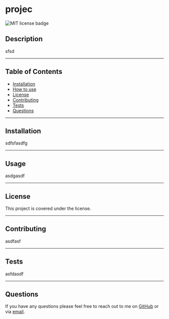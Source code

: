 # projec
  ![MIT license badge](https://img.shields.io/badge/License-MIT-blueviolet)

  ## Description

  sfsd

  ---

  ## Table of Contents
  - [Installation](#installation)
  - [How to use](#usage)
  - [License](#license)
  - [Contributing](#contributing)
  - [Tests](#tests)
  - [Questions](#questions)

  ---

  ## <a name="installation"></a>Installation

  sdfsfasdfg

  ---
  
  ## <a name="usage"></a> Usage

  asdgasdf

  --- 
  
  ## <a name="license"></a> License 

  This project is covered under the  license.

  ---
  
  ## <a name="contributing"></a> Contributing

  asdfasf

  ---
  
  ## <a name="Tests"></a> Tests 

  asfdasdf

  ---
  
  ## <a name="questions"></a> Questions 

  If you have any questions please feel free to reach out to me on [GitHub](https://github.com/asdfasf) or via [email](https://mailto:asdf).

